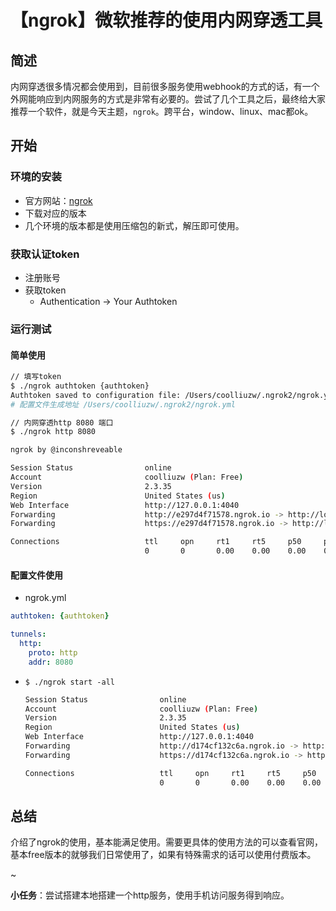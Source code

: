 # 【ngrok】微软推荐的使用内网穿透工具

<!--more-->

## 简述

​	内网穿透很多情况都会使用到，目前很多服务使用webhook的方式的话，有一个外网能响应到内网服务的方式是非常有必要的。尝试了几个工具之后，最终给大家推荐一个软件，就是今天主题，`ngrok`。跨平台，window、linux、mac都ok。

## 开始

### 环境的安装

- 官方网站：[ngrok](https://ngrok.com)
- 下载对应的版本
- 几个环境的版本都是使用压缩包的新式，解压即可使用。

### 获取认证token

- 注册账号
- 获取token
  - Authentication -> Your Authtoken

### 运行测试

#### 简单使用

```bash
// 填写token
$ ./ngrok authtoken {authtoken}
Authtoken saved to configuration file: /Users/coolliuzw/.ngrok2/ngrok.yml
# 配置文件生成地址 /Users/coolliuzw/.ngrok2/ngrok.yml

// 内网穿透http 8080 端口
$ ./ngrok http 8080

ngrok by @inconshreveable                                                                                                                                                                   (Ctrl+C to quit)

Session Status                online
Account                       coolliuzw (Plan: Free)
Version                       2.3.35
Region                        United States (us)
Web Interface                 http://127.0.0.1:4040
Forwarding                    http://e297d4f71578.ngrok.io -> http://localhost:8080
Forwarding                    https://e297d4f71578.ngrok.io -> http://localhost:8080

Connections                   ttl     opn     rt1     rt5     p50     p90
                              0       0       0.00    0.00    0.00    0.00
```

#### 配置文件使用

- ngrok.yml

```yml
authtoken: {authtoken}

tunnels:
  http:
    proto: http
    addr: 8080
```

- `$ ./ngrok start -all`

  ```bash
  Session Status                online
  Account                       coolliuzw (Plan: Free)
  Version                       2.3.35
  Region                        United States (us)
  Web Interface                 http://127.0.0.1:4040
  Forwarding                    http://d174cf132c6a.ngrok.io -> http://localhost:8080
  Forwarding                    https://d174cf132c6a.ngrok.io -> http://localhost:8080
  
  Connections                   ttl     opn     rt1     rt5     p50     p90
                                0       0       0.00    0.00    0.00    0.00
  ```

## 总结

介绍了ngrok的使用，基本能满足使用。需要更具体的使用方法的可以查看官网，基本free版本的就够我们日常使用了，如果有特殊需求的话可以使用付费版本。

~

**小任务**：尝试搭建本地搭建一个http服务，使用手机访问服务得到响应。
